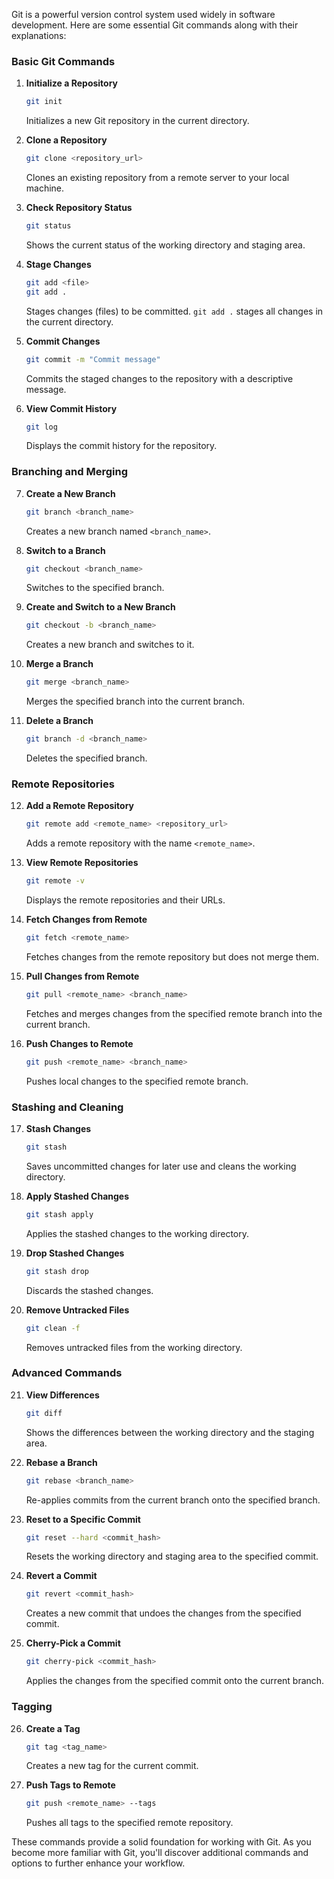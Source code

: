 Git is a powerful version control system used widely in software development. Here are some essential Git commands along with their explanations:

### **Basic Git Commands**

1. **Initialize a Repository**
   ```sh
   git init
   ```
   Initializes a new Git repository in the current directory.

2. **Clone a Repository**
   ```sh
   git clone <repository_url>
   ```
   Clones an existing repository from a remote server to your local machine.

3. **Check Repository Status**
   ```sh
   git status
   ```
   Shows the current status of the working directory and staging area.

4. **Stage Changes**
   ```sh
   git add <file>
   git add .
   ```
   Stages changes (files) to be committed. `git add .` stages all changes in the current directory.

5. **Commit Changes**
   ```sh
   git commit -m "Commit message"
   ```
   Commits the staged changes to the repository with a descriptive message.

6. **View Commit History**
   ```sh
   git log
   ```
   Displays the commit history for the repository.

### **Branching and Merging**

7. **Create a New Branch**
   ```sh
   git branch <branch_name>
   ```
   Creates a new branch named `<branch_name>`.

8. **Switch to a Branch**
   ```sh
   git checkout <branch_name>
   ```
   Switches to the specified branch.

9. **Create and Switch to a New Branch**
   ```sh
   git checkout -b <branch_name>
   ```
   Creates a new branch and switches to it.

10. **Merge a Branch**
    ```sh
    git merge <branch_name>
    ```
    Merges the specified branch into the current branch.

11. **Delete a Branch**
    ```sh
    git branch -d <branch_name>
    ```
    Deletes the specified branch.

### **Remote Repositories**

12. **Add a Remote Repository**
    ```sh
    git remote add <remote_name> <repository_url>
    ```
    Adds a remote repository with the name `<remote_name>`.

13. **View Remote Repositories**
    ```sh
    git remote -v
    ```
    Displays the remote repositories and their URLs.

14. **Fetch Changes from Remote**
    ```sh
    git fetch <remote_name>
    ```
    Fetches changes from the remote repository but does not merge them.

15. **Pull Changes from Remote**
    ```sh
    git pull <remote_name> <branch_name>
    ```
    Fetches and merges changes from the specified remote branch into the current branch.

16. **Push Changes to Remote**
    ```sh
    git push <remote_name> <branch_name>
    ```
    Pushes local changes to the specified remote branch.

### **Stashing and Cleaning**

17. **Stash Changes**
    ```sh
    git stash
    ```
    Saves uncommitted changes for later use and cleans the working directory.

18. **Apply Stashed Changes**
    ```sh
    git stash apply
    ```
    Applies the stashed changes to the working directory.

19. **Drop Stashed Changes**
    ```sh
    git stash drop
    ```
    Discards the stashed changes.

20. **Remove Untracked Files**
    ```sh
    git clean -f
    ```
    Removes untracked files from the working directory.

### **Advanced Commands**

21. **View Differences**
    ```sh
    git diff
    ```
    Shows the differences between the working directory and the staging area.

22. **Rebase a Branch**
    ```sh
    git rebase <branch_name>
    ```
    Re-applies commits from the current branch onto the specified branch.

23. **Reset to a Specific Commit**
    ```sh
    git reset --hard <commit_hash>
    ```
    Resets the working directory and staging area to the specified commit.

24. **Revert a Commit**
    ```sh
    git revert <commit_hash>
    ```
    Creates a new commit that undoes the changes from the specified commit.

25. **Cherry-Pick a Commit**
    ```sh
    git cherry-pick <commit_hash>
    ```
    Applies the changes from the specified commit onto the current branch.

### **Tagging**

26. **Create a Tag**
    ```sh
    git tag <tag_name>
    ```
    Creates a new tag for the current commit.

27. **Push Tags to Remote**
    ```sh
    git push <remote_name> --tags
    ```
    Pushes all tags to the specified remote repository.

These commands provide a solid foundation for working with Git. As you become more familiar with Git, you'll discover additional commands and options to further enhance your workflow.